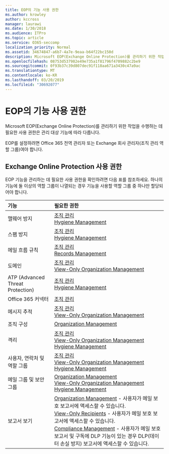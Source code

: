 ```yaml
---
title: EOP의 기능 사용 권한
ms.author: krowley
author: kccross
manager: laurawi
ms.date: 1/30/2018
ms.audience: ITPro
ms.topic: article
ms.service: O365-seccomp
localization_priority: Normal
ms.assetid: 34674847-a6b7-4a7e-9eaa-b64f22bc150d
description: Microsoft EOP(Exchange Online Protection)를 관리하기 위한 작업을 수행하는 데 필요한 사용 권한은 관리 대상 기능에 따라 다릅니다.
ms.openlocfilehash: 08753d537982e49e735a1f81796f4709882c2be9
ms.sourcegitcommit: 0f93b37c39d807dec91f118aa671a3430c47a9ac
ms.translationtype: MT
ms.contentlocale: ko-KR
ms.lasthandoff: 03/20/2019
ms.locfileid: "30692077"
---
```

# <a name="feature-permissions-in-eop"></a>EOP의 기능 사용 권한

Microsoft EOP(Exchange Online Protection)를 관리하기 위한 작업을 수행하는 데 필요한 사용 권한은 관리 대상 기능에 따라 다릅니다. 
  
EOP를 설정하려면 Office 365 전역 관리자 또는 Exchange 회사 관리자(조직 관리 역할 그룹)여야 합니다.
  
## <a name="exchange-online-protection-permissions"></a>Exchange Online Protection 사용 권한

EOP 기능을 관리하는 데 필요한 사용 권한을 확인하려면 다음 표를 참조하세요. 하나의 기능에 둘 이상의 역할 그룹이 나열되는 경우 기능을 사용할 역할 그룹 중 하나만 할당되어야 합니다.
  
|**기능**|**필요한 권한**|
|:-----|:-----|
|맬웨어 방지  <br/> |[조직 관리](http://technet.microsoft.com/library/0bfd21c1-86ac-4369-86b7-aeba386741c8.aspx) <br/> [Hygiene Management](http://technet.microsoft.com/library/fc0a9ec2-9c3d-42f6-8442-8603fb29d464.aspx) <br/> |
|스팸 방지  <br/> |[조직 관리](http://technet.microsoft.com/library/0bfd21c1-86ac-4369-86b7-aeba386741c8.aspx) <br/> [Hygiene Management](http://technet.microsoft.com/library/fc0a9ec2-9c3d-42f6-8442-8603fb29d464.aspx) <br/> |
|메일 흐름 규칙  <br/> |[조직 관리](http://technet.microsoft.com/library/0bfd21c1-86ac-4369-86b7-aeba386741c8.aspx) <br/> [Records Management](http://technet.microsoft.com/library/0e0c95ce-6109-4591-b86d-c6cfd44d21f5.aspx) <br/> |
|도메인  <br/> |[조직 관리](http://technet.microsoft.com/library/0bfd21c1-86ac-4369-86b7-aeba386741c8.aspx) <br/> [View-Only Organization Management](http://technet.microsoft.com/library/c514c6d0-0157-4c52-9ec6-441d9a30f3df.aspx) <br/> |
|ATP (Advanced Threat Protection)  <br/> |[조직 관리](http://technet.microsoft.com/library/0bfd21c1-86ac-4369-86b7-aeba386741c8.aspx) <br/> [Hygiene Management](http://technet.microsoft.com/library/fc0a9ec2-9c3d-42f6-8442-8603fb29d464.aspx) <br/> |
|Office 365 커넥터  <br/> |[조직 관리](http://technet.microsoft.com/library/0bfd21c1-86ac-4369-86b7-aeba386741c8.aspx) <br/> |
|메시지 추적  <br/> |[조직 관리](http://technet.microsoft.com/library/0bfd21c1-86ac-4369-86b7-aeba386741c8.aspx) <br/> [View-Only Organization Management](http://technet.microsoft.com/library/c514c6d0-0157-4c52-9ec6-441d9a30f3df.aspx) <br/> |
|조직 구성  <br/> |[Organization Management](http://technet.microsoft.com/library/0bfd21c1-86ac-4369-86b7-aeba386741c8.aspx) <br/> |
|격리  <br/> |[조직 관리](http://technet.microsoft.com/library/0bfd21c1-86ac-4369-86b7-aeba386741c8.aspx) <br/> [View-Only Organization Management](http://technet.microsoft.com/library/c514c6d0-0157-4c52-9ec6-441d9a30f3df.aspx) <br/> [Hygiene Management](http://technet.microsoft.com/library/fc0a9ec2-9c3d-42f6-8442-8603fb29d464.aspx) <br/> |
|사용자, 연락처 및 역할 그룹  <br/> |[조직 관리](http://technet.microsoft.com/library/0bfd21c1-86ac-4369-86b7-aeba386741c8.aspx) <br/> [View-Only Organization Management](http://technet.microsoft.com/library/c514c6d0-0157-4c52-9ec6-441d9a30f3df.aspx) <br/> [Hygiene Management](http://technet.microsoft.com/library/fc0a9ec2-9c3d-42f6-8442-8603fb29d464.aspx) <br/> |
|메일 그룹 및 보안 그룹  <br/> |[Organization Management](http://technet.microsoft.com/library/0bfd21c1-86ac-4369-86b7-aeba386741c8.aspx) <br/> [View-Only Organization Management](http://technet.microsoft.com/library/c514c6d0-0157-4c52-9ec6-441d9a30f3df.aspx) <br/> [Hygiene Management](http://technet.microsoft.com/library/fc0a9ec2-9c3d-42f6-8442-8603fb29d464.aspx) <br/> |
|보고서 보기  <br/> |[Organization Management](http://technet.microsoft.com/library/0bfd21c1-86ac-4369-86b7-aeba386741c8.aspx) - 사용자가 메일 보호 보고서에 액세스할 수 있습니다.  <br/> [View-Only Recipients](http://technet.microsoft.com/library/37e66b92-81d3-412f-b7a9-e1bb8cbeb468.aspx) - 사용자가 메일 보호 보고서에 액세스할 수 있습니다.  <br/> [Compliance Management](http://technet.microsoft.com/library/b91b23a4-e9c7-4bd0-9ee3-ec5cb498da15.aspx) - 사용자가 메일 보호 보고서 및 구독에 DLP 기능이 있는 경우 DLP(데이터 손실 방지) 보고서에 액세스할 수 있습니다.  <br/> |
   

